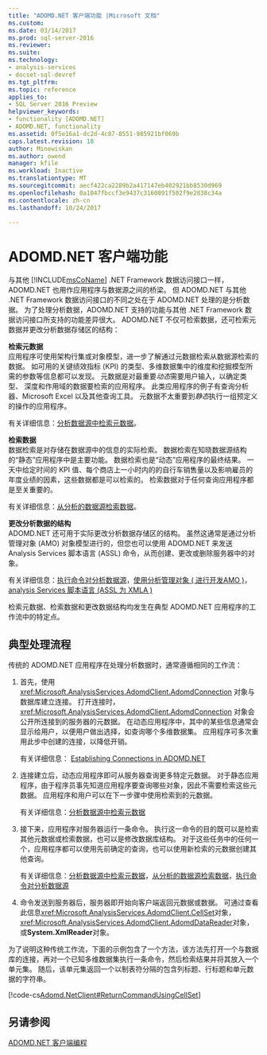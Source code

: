 ```yaml
---
title: "ADOMD.NET 客户端功能 |Microsoft 文档"
ms.custom: 
ms.date: 03/14/2017
ms.prod: sql-server-2016
ms.reviewer: 
ms.suite: 
ms.technology:
- analysis-services
- docset-sql-devref
ms.tgt_pltfrm: 
ms.topic: reference
applies_to:
- SQL Server 2016 Preview
helpviewer_keywords:
- functionality [ADOMD.NET]
- ADOMD.NET, functionality
ms.assetid: 0f5e16a1-dc2d-4c87-8551-985921bf069b
caps.latest.revision: 18
author: Minewiskan
ms.author: owend
manager: kfile
ms.workload: Inactive
ms.translationtype: MT
ms.sourcegitcommit: aecf422ca2289b2a417147eb402921bb8530d969
ms.openlocfilehash: 0a1047fbccf3e9437c3160891f502f9e2838c34a
ms.contentlocale: zh-cn
ms.lasthandoff: 10/24/2017

---
```

# <a name="adomdnet-client-functionality"></a>ADOMD.NET 客户端功能
  与其他 [!INCLUDE[msCoName](../../includes/msconame-md.md)] .NET Framework 数据访问接口一样，ADOMD.NET 也用作应用程序与数据源之间的桥梁。 但 ADOMD.NET 与其他 .NET Framework 数据访问接口的不同之处在于 ADOMD.NET 处理的是分析数据。 为了处理分析数据，ADOMD.NET 支持的功能与其他 .NET Framework 数据访问接口所支持的功能差异很大。 ADOMD.NET 不仅可检索数据，还可检索元数据并更改分析数据存储区的结构：  
  
 **检索元数据**  
 应用程序可使用架构行集或对象模型，进一步了解通过元数据检索从数据源检索的数据。 如可用的关键绩效指标 (KPI) 的类型、多维数据集中的维度和挖掘模型所需的参数等信息都可以发现。 元数据是对最重要*动态*需要用户输入，以确定类型、 深度和作用域的数据要检索的应用程序。 此类应用程序的例子有查询分析器、Microsoft Excel 以及其他查询工具。 元数据不太重要到*静态*执行一组预定义的操作的应用程序。  
  
 有关详细信息：[分析数据源中检索元数据](../../analysis-services/multidimensional-models-adomd-net-client/retrieving-metadata-from-an-analytical-data-source.md)。  
  
 **检索数据**  
 数据检索是对存储在数据源中的信息的实际检索。 数据检索在知晓数据源结构的“静态”应用程序中是主要功能。 数据检索也是“动态”应用程序的最终结果。 一天中给定时间的 KPI 值、每个商店上一小时内的的自行车销售量以及影响雇员的年度业绩的因素，这些数据都是可以检索的。 检索数据对于任何查询应用程序都是至关重要的。  
  
 有关详细信息：[从分析的数据源检索数据](../../analysis-services/multidimensional-models-adomd-net-client/retrieving-data-from-an-analytical-data-source.md)。  
  
 **更改分析数据的结构**  
 ADOMD.NET 还可用于实际更改分析数据存储区的结构。 虽然这通常是通过分析管理对象 (AMO) 对象模型进行的，但您也可以使用 ADOMD.NET 来发送 Analysis Services 脚本语言 (ASSL) 命令，从而创建、更改或删除服务器中的对象。  
  
 有关详细信息：[执行命令对分析数据源](../../analysis-services/multidimensional-models-adomd-net-client/executing-commands-against-an-analytical-data-source.md)，[使用分析管理对象 &#40; 进行开发AMO &#41;](../../analysis-services/multidimensional-models/analysis-management-objects/developing-with-analysis-management-objects-amo.md)， [analysis Services 脚本语言 &#40;ASSL 为 XMLA &#41;](../../analysis-services/scripting/analysis-services-scripting-language-assl-for-xmla.md)  
  
 检索元数据、检索数据和更改数据结构均发生在典型 ADOMD.NET 应用程序的工作流中的特定点。  
  
## <a name="typical-process-flow"></a>典型处理流程  
 传统的 ADOMD.NET 应用程序在处理分析数据时，通常遵循相同的工作流：  
  
1.  首先，使用 <xref:Microsoft.AnalysisServices.AdomdClient.AdomdConnection> 对象与数据库建立连接。 打开连接时，<xref:Microsoft.AnalysisServices.AdomdClient.AdomdConnection> 对象会公开所连接到的服务器的元数据。 在动态应用程序中，其中的某些信息通常会显示给用户，以便用户做出选择，如查询哪个多维数据集。 应用程序可多次重用此步中创建的连接，以降低开销。  
  
     有关详细信息： [Establishing Connections in ADOMD.NET](../../analysis-services/multidimensional-models-adomd-net-client/connections-in-adomd-net.md)  
  
2.  连接建立后，动态应用程序即可从服务器查询更多特定元数据。 对于静态应用程序，由于程序员事先知道应用程序要查询哪些对象，因此不需要检索这些元数据。 应用程序和用户可以在下一步骤中使用检索到的元数据。  
  
     有关详细信息：[分析数据源中检索元数据](../../analysis-services/multidimensional-models-adomd-net-client/retrieving-metadata-from-an-analytical-data-source.md)  
  
3.  接下来，应用程序对服务器运行一条命令。 执行这一命令的目的既可以是检索其他元数据或检索数据，也可以是修改数据库结构。 对于这些任务中的任何一个，应用程序都可以使用先前确定的查询，也可以使用新检索的元数据创建其他查询。  
  
     有关详细信息：[分析数据源中检索元数据](../../analysis-services/multidimensional-models-adomd-net-client/retrieving-metadata-from-an-analytical-data-source.md)，[从分析的数据源检索数据](../../analysis-services/multidimensional-models-adomd-net-client/retrieving-data-from-an-analytical-data-source.md)，[执行命令对分析数据源](../../analysis-services/multidimensional-models-adomd-net-client/executing-commands-against-an-analytical-data-source.md)  
  
4.  命令发送到服务器后，服务器即开始向客户端返回元数据或数据。 可通过查看此信息<xref:Microsoft.AnalysisServices.AdomdClient.CellSet>对象，<xref:Microsoft.AnalysisServices.AdomdClient.AdomdDataReader>对象，或**System.XmlReader**对象。  
  
 为了说明这种传统工作流，下面的示例包含了一个方法，该方法先打开一个与数据库的连接，再对一个已知多维数据集执行一条命令，然后检索结果并将其放入一个单元集。 随后，该单元集返回一个以制表符分隔的包含列标题、行标题和单元数据的字符串。  
  
 [!code-cs[Adomd.NetClient#ReturnCommandUsingCellSet](../../analysis-services/multidimensional-models-adomd-net-client/codesnippet/csharp/adomd-net-client-functio_1.cs)]  
  
## <a name="see-also"></a>另请参阅  
 [ADOMD.NET 客户端编程](../../analysis-services/multidimensional-models-adomd-net-client/adomd-net-client-programming.md)  
  
  

